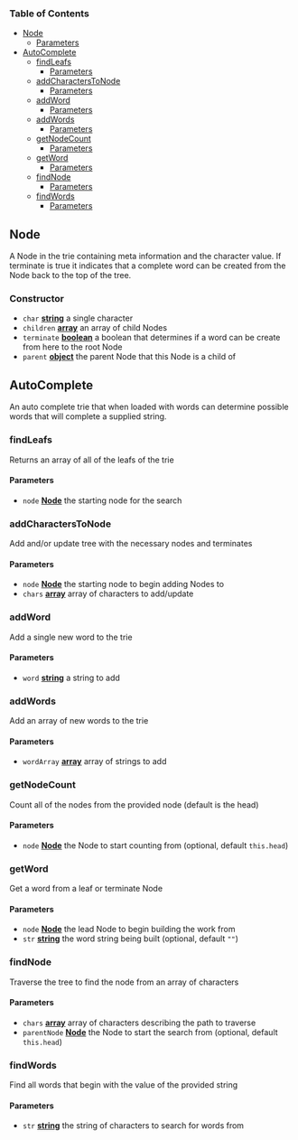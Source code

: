 <!-- Generated by documentation.js. Update this documentation by updating the source code. -->
  
### Table of Contents

-   [Node][1]
    -   [Parameters][2]
-   [AutoComplete][3]
    -   [findLeafs][4]
        -   [Parameters][5]
    -   [addCharactersToNode][6]
        -   [Parameters][7]
    -   [addWord][8]
        -   [Parameters][9]
    -   [addWords][10]
        -   [Parameters][11]
    -   [getNodeCount][12]
        -   [Parameters][13]
    -   [getWord][14]
        -   [Parameters][15]
    -   [findNode][16]
        -   [Parameters][17]
    -   [findWords][18]
        -   [Parameters][19]

## Node

A Node in the trie containing meta information and the character value.  If terminate is true
it indicates that a complete word can be created from the Node back to the top of the tree.

### Constructor
-   `char` **[string][21]** a single character
-   `children` **[array][22]** an array of child Nodes
-   `terminate` **[boolean][23]** a boolean that determines if a word can be create from here to the root Node
-   `parent` **[object][20]** the parent Node that this Node is a child of

## AutoComplete

An auto complete trie that when loaded with words can determine possible words that will complete
a supplied string.

### findLeafs

Returns an array of all of the leafs of the trie

#### Parameters

-   `node` **[Node][24]** the starting node for the search

### addCharactersToNode

Add and/or update tree with the necessary nodes and terminates

#### Parameters

-   `node` **[Node][24]** the starting node to begin adding Nodes to
-   `chars` **[array][22]** array of characters to add/update

### addWord

Add a single new word to the trie

#### Parameters

-   `word` **[string][21]** a string to add

### addWords

Add an array of new words to the trie

#### Parameters

-   `wordArray` **[array][22]** array of strings to add

### getNodeCount

Count all of the nodes from the provided node (default is the head)

#### Parameters

-   `node` **[Node][24]** the Node to start counting from (optional, default `this.head`)

### getWord

Get a word from a leaf or terminate Node

#### Parameters

-   `node` **[Node][24]** the lead Node to begin building the work from
-   `str` **[string][21]** the word string being built (optional, default `""`)

### findNode

Traverse the tree to find the node from an array of characters

#### Parameters

-   `chars` **[array][22]** array of characters describing the path to traverse
-   `parentNode` **[Node][24]** the Node to start the search from (optional, default `this.head`)

### findWords

Find all words that begin with the value of the provided string

#### Parameters

-   `str` **[string][21]** the string of characters to search for words from

[1]: #node

[2]: #parameters

[3]: #autocomplete

[4]: #findleafs

[5]: #parameters-1

[6]: #addcharacterstonode

[7]: #parameters-2

[8]: #addword

[9]: #parameters-3

[10]: #addwords

[11]: #parameters-4

[12]: #getnodecount

[13]: #parameters-5

[14]: #getword

[15]: #parameters-6

[16]: #findnode

[17]: #parameters-7

[18]: #findwords

[19]: #parameters-8

[20]: https://developer.mozilla.org/docs/Web/JavaScript/Reference/Global_Objects/Object

[21]: https://developer.mozilla.org/docs/Web/JavaScript/Reference/Global_Objects/String

[22]: https://developer.mozilla.org/docs/Web/JavaScript/Reference/Global_Objects/Array

[23]: https://developer.mozilla.org/docs/Web/JavaScript/Reference/Global_Objects/Boolean

[24]: #node

